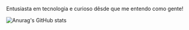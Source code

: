 Entusiasta em tecnologia e curioso dêsde que me entendo como gente!

![Anurag's GitHub stats](https://github-readme-stats.vercel.app/api?username=raulpesilva&hide=contribs,prs)

